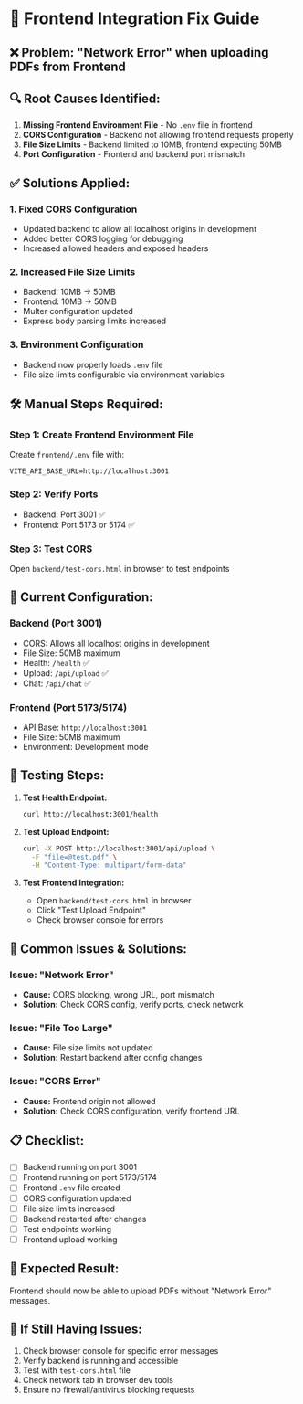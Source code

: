 # 🚀 Frontend Integration Fix Guide

## ❌ **Problem: "Network Error" when uploading PDFs from Frontend**

## 🔍 **Root Causes Identified:**

1. **Missing Frontend Environment File** - No `.env` file in frontend
2. **CORS Configuration** - Backend not allowing frontend requests properly
3. **File Size Limits** - Backend limited to 10MB, frontend expecting 50MB
4. **Port Configuration** - Frontend and backend port mismatch

## ✅ **Solutions Applied:**

### 1. **Fixed CORS Configuration**
- Updated backend to allow all localhost origins in development
- Added better CORS logging for debugging
- Increased allowed headers and exposed headers

### 2. **Increased File Size Limits**
- Backend: 10MB → 50MB
- Frontend: 10MB → 50MB
- Multer configuration updated
- Express body parsing limits increased

### 3. **Environment Configuration**
- Backend now properly loads `.env` file
- File size limits configurable via environment variables

## 🛠️ **Manual Steps Required:**

### **Step 1: Create Frontend Environment File**
Create `frontend/.env` file with:
```env
VITE_API_BASE_URL=http://localhost:3001
```

### **Step 2: Verify Ports**
- Backend: Port 3001 ✅
- Frontend: Port 5173 or 5174 ✅

### **Step 3: Test CORS**
Open `backend/test-cors.html` in browser to test endpoints

## 🔧 **Current Configuration:**

### **Backend (Port 3001)**
- CORS: Allows all localhost origins in development
- File Size: 50MB maximum
- Health: `/health` ✅
- Upload: `/api/upload` ✅
- Chat: `/api/chat` ✅

### **Frontend (Port 5173/5174)**
- API Base: `http://localhost:3001`
- File Size: 50MB maximum
- Environment: Development mode

## 🧪 **Testing Steps:**

1. **Test Health Endpoint:**
   ```bash
   curl http://localhost:3001/health
   ```

2. **Test Upload Endpoint:**
   ```bash
   curl -X POST http://localhost:3001/api/upload \
     -F "file=@test.pdf" \
     -H "Content-Type: multipart/form-data"
   ```

3. **Test Frontend Integration:**
   - Open `backend/test-cors.html` in browser
   - Click "Test Upload Endpoint"
   - Check browser console for errors

## 🚨 **Common Issues & Solutions:**

### **Issue: "Network Error"**
- **Cause:** CORS blocking, wrong URL, port mismatch
- **Solution:** Check CORS config, verify ports, check network

### **Issue: "File Too Large"**
- **Cause:** File size limits not updated
- **Solution:** Restart backend after config changes

### **Issue: "CORS Error"**
- **Cause:** Frontend origin not allowed
- **Solution:** Check CORS configuration, verify frontend URL

## 📋 **Checklist:**

- [ ] Backend running on port 3001
- [ ] Frontend running on port 5173/5174
- [ ] Frontend `.env` file created
- [ ] CORS configuration updated
- [ ] File size limits increased
- [ ] Backend restarted after changes
- [ ] Test endpoints working
- [ ] Frontend upload working

## 🎯 **Expected Result:**
Frontend should now be able to upload PDFs without "Network Error" messages.

## 🔄 **If Still Having Issues:**
1. Check browser console for specific error messages
2. Verify backend is running and accessible
3. Test with `test-cors.html` file
4. Check network tab in browser dev tools
5. Ensure no firewall/antivirus blocking requests
